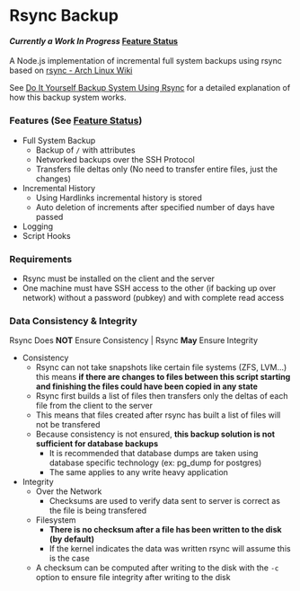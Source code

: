 Rsync Backup
============

#### *Currently a Work In Progress* [Feature Status](https://github.com/mattlyons0/Rsync-Backup/issues/1)

A Node.js implementation of incremental full system backups using rsync based on [rsync - Arch Linux Wiki](https://wiki.archlinux.org/index.php/rsync#Snapshot_backup)

See [Do It Yourself Backup System Using Rsync](http://www.sanitarium.net/golug/rsync_backups_2010.html) for a detailed explanation of how this backup system works.

### Features (See [Feature Status](https://github.com/mattlyons0/Rsync-Backup/issues/1))
- Full System Backup
  - Backup of `/` with attributes
  - Networked backups over the SSH Protocol
  - Transfers file deltas only (No need to transfer entire files, just the changes)
- Incremental History
  - Using Hardlinks incremental history is stored
  - Auto deletion of increments after specified number of days have passed
- Logging
- Script Hooks

### Requirements
- Rsync must be installed on the client and the server
- One machine must have SSH access to the other (if backing up over network) without a password (pubkey) and with complete read access

### Data Consistency & Integrity
Rsync Does **NOT** Ensure Consistency | Rsync **May** Ensure Integrity
- Consistency
  - Rsync can not take snapshots like certain file systems (ZFS, LVM...) this means **if there are changes to files between this script starting and finishing the files could have been copied in any state**
  - Rsync first builds a list of files then transfers only the deltas of each file from the client to the server
  - This means that files created after rsync has built a list of files will not be transfered
  - Because consistency is not ensured, **this backup solution is not sufficient for database backups**
    - It is recommended that database dumps are taken using database specific technology (ex: pg_dump for postgres)
    - The same applies to any write heavy application
- Integrity
  - Over the Network
    - Checksums are used to verify data sent to server is correct as the file is being transfered
  - Filesystem
    - **There is no checksum after a file has been written to the disk (by default)**
    - If the kernel indicates the data was written rsync will assume this is the case
  - A checksum can be computed after writing to the disk with the `-c` option to ensure file integrity after writing to the disk
